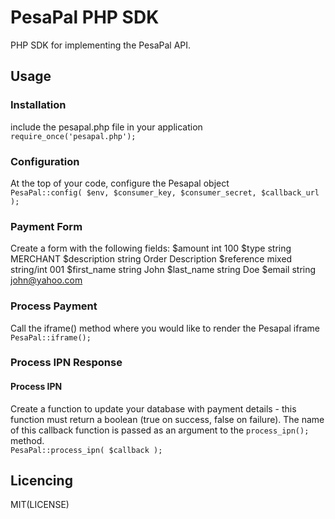 # PesaPal PHP SDK
PHP SDK for implementing the PesaPal API.

## Usage
### Installation
include the pesapal.php file in your application
<br>
  `require_once('pesapal.php');`

### Configuration
At the top of your code, configure the Pesapal object
<br>
  `PesaPal::config( $env, $consumer_key, $consumer_secret, $callback_url );`
  
### Payment Form
Create a form with the following fields:
$amount int 100
$type string MERCHANT
$description string Order Description
$reference mixed string/int 001
$first_name string John
$last_name string Doe
$email string john@yahoo.com
  
### Process Payment
Call the iframe() method where you would like to render the Pesapal iframe
<br>
  `PesaPal::iframe();`

### Process IPN Response
#### Process IPN
Create a function to update your database with payment details - this function must return a boolean (true on success, false on failure). The name of this callback function is passed as an argument to the `process_ipn();` method.
<br>
  `PesaPal::process_ipn( $callback );`
  
## Licencing 
MIT(LICENSE)
